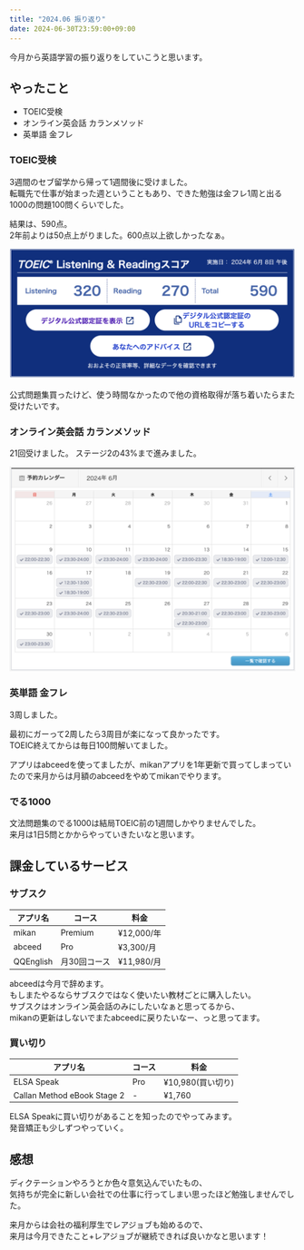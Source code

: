 ```yaml
---
title: "2024.06 振り返り"
date: 2024-06-30T23:59:00+09:00
---
```


今月から英語学習の振り返りをしていこうと思います。

## やったこと

- TOEIC受検
- オンライン英会話 カランメソッド
- 英単語 金フレ

### TOEIC受検

3週間のセブ留学から帰って1週間後に受けました。  
転職先で仕事が始まった週ということもあり、できた勉強は金フレ1周と出る1000の問題100問くらいでした。

結果は、590点。  
2年前よりは50点上がりました。600点以上欲しかったなぁ。

![toeic result](toeic_result.jp.png)


公式問題集買ったけど、使う時間なかったので他の資格取得が落ち着いたらまた受けたいです。


### オンライン英会話 カランメソッド

21回受けました。
ステージ2の43%まで進みました。

![qqenglish](qqenglish.jp.png)




### 英単語 金フレ

3周しました。

最初にガーって2周したら3周目が楽になって良かったです。  
TOEIC終えてからは毎日100問解いてました。

アプリはabceedを使ってましたが、mikanアプリを1年更新で買ってしまっていたので来月からは月額のabceedをやめてmikanでやります。

### でる1000

文法問題集のでる1000は結局TOEIC前の1週間しかやりませんでした。  
来月は1日5問とかからやっていきたいなと思います。

## 課金しているサービス

### サブスク
| アプリ名 | コース | 料金 |
| ------- | --- | ---- |
| mikan   | Premium | ¥12,000/年 |
| abceed  | Pro | ¥3,300/月 |
| QQEnglish | 月30回コース | ¥11,980/月 |

abceedは今月で辞めます。  
もしまたやるならサブスクではなく使いたい教材ごとに購入したい。  
サブスクはオンライン英会話のみにしたいなぁと思ってるから、  
mikanの更新はしないでまたabceedに戻りたいなー、っと思ってます。

### 買い切り
| アプリ名 | コース | 料金 |
| ------- | --- | ---- |
| ELSA Speak | Pro | ¥10,980(買い切り) |
| Callan Method eBook Stage 2 | - | ¥1,760 |

ELSA Speakに買い切りがあることを知ったのでやってみます。  
発音矯正も少しずつやっていく。

## 感想

ディクテーションやろうとか色々意気込んでいたもの、  
気持ちが完全に新しい会社での仕事に行ってしまい思ったほど勉強しませんでした。

来月からは会社の福利厚生でレアジョブも始めるので、  
来月は今月できたこと+レアジョブが継続できれば良いかなと思います！